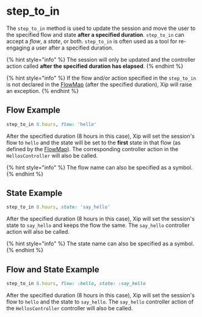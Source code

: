 # step\_to\_in

The `step_to_in` method is used to update the session and move the user to the specified flow and state **after a specified duration**. `step_to_in` can accept a _flow_, a _state_, or both. `step_to_in` is often used as a tool for re-engaging a user after a specified duration.

{% hint style="info" %}
The session will only be updated and the controller action called **after the specified duration has elapsed**.
{% endhint %}

{% hint style="info" %}
If the flow and/or action specified in the `step_to_in` is not declared in the [FlowMap](../../flows/flowmap.md) \(after the specified duration\), Xip will raise an exception.
{% endhint %}

## Flow Example

```ruby
step_to_in 8.hours, flow: 'hello'
```

After the specified duration \(8 hours in this case\), Xip will set the session's flow to `hello` and the state will be set to the **first** state in that flow \(as defined by the [FlowMap](../../flows/flowmap.md)\). The corresponding controller action in the `HellosController` will also be called.

{% hint style="info" %}
The flow name can also be specified as a symbol.
{% endhint %}

## State Example

```ruby
step_to_in 8.hours, state: 'say_hello'
```

After the specified duration \(8 hours in this case\), Xip will set the session's state to `say_hello` and keeps the flow the same. The `say_hello` controller action will also be called.

{% hint style="info" %}
The state name can also be specified as a symbol.
{% endhint %}

## Flow and State Example

```ruby
step_to_in 8.hours, flow: :hello, state: :say_hello
```

After the specified duration \(8 hours in this case\), Xip will set the session's flow to `hello` and the state to `say_hello`. The `say_hello` controller action of the `HellosController` controller will also be called.

